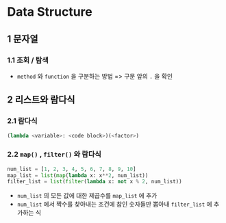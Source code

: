 # Data Structure

## 1 문자열

### 1.1 조회 / 탐색

- `method` 와 `function` 을 구분하는 방법 => 구문 앞의 `.` 을 확인



## 2 리스트와 람다식

### 2.1 람다식

```python
(lambda <variable>: <code block>)(<factor>)
```

### 2.2 `map()` , `filter()` 와 람다식

````python
num_list = [1, 2, 3, 4, 5, 6, 7, 8, 9, 10]
map_list = list(map(lambda x: x**2, num_list))
filter_list = list(filter(lambda x: not x % 2, num_list))
````

- `num_list` 의 모든 값에 대한 제곱수를 `map_list` 에 추가
- `num_list` 에서 짝수를 찾아내는 조건에 참인 숫자들만 뽑아내 `filter_list` 에 추가하는 식
